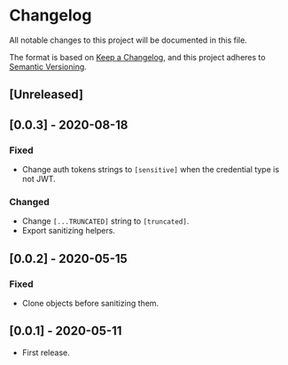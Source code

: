 # Changelog
All notable changes to this project will be documented in this file.

The format is based on [Keep a Changelog](https://keepachangelog.com/en/1.0.0/),
and this project adheres to [Semantic Versioning](https://semver.org/spec/v2.0.0.html).

## [Unreleased]

## [0.0.3] - 2020-08-18

### Fixed
- Change auth tokens strings to `[sensitive]` when the credential type is not JWT.

### Changed
- Change `[...TRUNCATED]` string to `[truncated]`.
- Export sanitizing helpers.

## [0.0.2] - 2020-05-15

### Fixed
- Clone objects before sanitizing them.

## [0.0.1] - 2020-05-11

- First release.